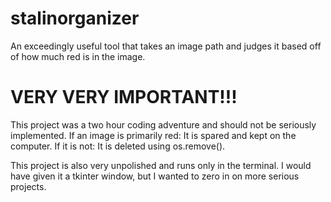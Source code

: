 # stalinorganizer
An exceedingly useful tool that takes an image path and judges it based off of how much red is in the image.
# VERY VERY IMPORTANT!!!
This project was a two hour coding adventure and should not be seriously implemented.
If an image is primarily red:
  It is spared and kept on the computer.
If it is not:
  It is deleted using os.remove().

This project is also very unpolished and runs only in the terminal. I would have given it a tkinter window, but I wanted to zero in on more serious projects.

